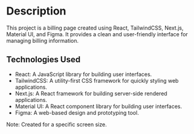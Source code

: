 <h1>Description</h1>

This project is a billing page created using React, TailwindCSS, Next.js, Material UI, and Figma. It provides a clean and user-friendly interface for managing billing information.

<h2>Technologies Used</h2>

- React: A JavaScript library for building user interfaces.
- TailwindCSS: A utility-first CSS framework for quickly styling web applications.
- Next.js: A React framework for building server-side rendered applications.
- Material UI: A React component library for building user interfaces.
- Figma: A web-based design and prototyping tool.

Note: Created for a specific screen size.
